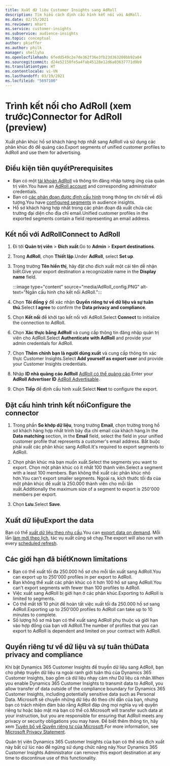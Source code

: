 ```yaml
---
title: Xuất dữ liệu Customer Insights sang AdRoll
description: Tìm hiểu cách định cấu hình kết nối với AdRoll.
ms.date: 02/15/2021
ms.reviewer: mhart
ms.service: customer-insights
ms.subservice: audience-insights
ms.topic: conceptual
author: pkieffer
ms.author: philk
manager: shellyha
ms.openlocfilehash: 6fedd549c2e7de362f36e3fb23d363200bb92a04
ms.sourcegitcommit: d24e52150fe5a4fab45128e12d6a03637771d9b9
ms.translationtype: HT
ms.contentlocale: vi-VN
ms.lasthandoff: 03/19/2021
ms.locfileid: "5697100"
---
```

# <a name="connector-for-adroll-preview"></a><span data-ttu-id="79ecc-103">Trình kết nối cho AdRoll (xem trước)</span><span class="sxs-lookup"><span data-stu-id="79ecc-103">Connector for AdRoll (preview)</span></span>

<span data-ttu-id="79ecc-104">Xuất phân khúc hồ sơ khách hàng hợp nhất sang AdRoll và sử dụng các phân khúc đó để quảng cáo.</span><span class="sxs-lookup"><span data-stu-id="79ecc-104">Export segments of unified customer profiles to AdRoll and use them for advertising.</span></span> 

## <a name="prerequisites"></a><span data-ttu-id="79ecc-105">Điều kiện tiên quyết</span><span class="sxs-lookup"><span data-stu-id="79ecc-105">Prerequisites</span></span>

-   <span data-ttu-id="79ecc-106">Bạn có một [tài khoản AdRoll](https://www.adroll.com/) và thông tin đăng nhập tương ứng của quản trị viên.</span><span class="sxs-lookup"><span data-stu-id="79ecc-106">You have an [AdRoll account](https://www.adroll.com/) and corresponding administrator credentials.</span></span>
-   <span data-ttu-id="79ecc-107">Bạn có [các phân đoạn được định cấu hình](segments.md) trong thông tin chi tiết về đối tượng.</span><span class="sxs-lookup"><span data-stu-id="79ecc-107">You have [configured segments](segments.md) in audience insights.</span></span>
-   <span data-ttu-id="79ecc-108">Hồ sơ khách hàng hợp nhất trong các phân đoạn đã xuất chứa các trường đại diện cho địa chỉ email.</span><span class="sxs-lookup"><span data-stu-id="79ecc-108">Unified customer profiles in the exported segments contain a field representing an email address.</span></span>

## <a name="connect-to-adroll"></a><span data-ttu-id="79ecc-109">Kết nối với AdRoll</span><span class="sxs-lookup"><span data-stu-id="79ecc-109">Connect to AdRoll</span></span>

1. <span data-ttu-id="79ecc-110">Đi tới **Quản trị viên** > **Đích xuất**.</span><span class="sxs-lookup"><span data-stu-id="79ecc-110">Go to **Admin** > **Export destinations**.</span></span>

1. <span data-ttu-id="79ecc-111">Trong **AdRoll**, chọn **Thiết lập**.</span><span class="sxs-lookup"><span data-stu-id="79ecc-111">Under **AdRoll**, select **Set up**.</span></span>

1. <span data-ttu-id="79ecc-112">Trong trường **Tên hiển thị**, hãy đặt cho đích xuất một cái tên dễ nhận biết.</span><span class="sxs-lookup"><span data-stu-id="79ecc-112">Give your export destination a recognizable name in the **Display name** field.</span></span>

   :::image type="content" source="media/AdRoll_config.PNG" alt-text="Ngăn cấu hình cho kết nối AdRoll.":::

1. <span data-ttu-id="79ecc-114">Chọn **Tôi đồng ý** để xác nhận **Quyền riêng tư về dữ liệu và sự tuân thủ**.</span><span class="sxs-lookup"><span data-stu-id="79ecc-114">Select **I agree** to confirm the **Data privacy and compliance**.</span></span>

1. <span data-ttu-id="79ecc-115">Chọn **Kết nối** để khởi tạo kết nối với AdRoll.</span><span class="sxs-lookup"><span data-stu-id="79ecc-115">Select **Connect** to initialize the connection to AdRoll.</span></span>

1. <span data-ttu-id="79ecc-116">Chọn **Xác thực bằng AdRoll** và cung cấp thông tin đăng nhập quản trị viên cho AdRoll.</span><span class="sxs-lookup"><span data-stu-id="79ecc-116">Select **Authenticate with AdRoll** and provide your admin credentials for AdRoll.</span></span> 

1. <span data-ttu-id="79ecc-117">Chọn **Thêm chính bạn là người dùng xuất** và cung cấp thông tin xác thực Customer Insights.</span><span class="sxs-lookup"><span data-stu-id="79ecc-117">Select **Add yourself as export user** and provide your Customer Insights credentials.</span></span>

1. <span data-ttu-id="79ecc-118">Nhập **ID nhà quảng cáo AdRoll** [AdRoll có thể quảng cáo](https://help.adroll.com/hc/en-us/articles/212011838-Advertiser-Profiles).</span><span class="sxs-lookup"><span data-stu-id="79ecc-118">Enter your **AdRoll Advertiser ID** [AdRoll Advertisable](https://help.adroll.com/hc/en-us/articles/212011838-Advertiser-Profiles).</span></span>

1. <span data-ttu-id="79ecc-119">Chọn **Tiếp** để định cấu hình xuất.</span><span class="sxs-lookup"><span data-stu-id="79ecc-119">Select **Next** to configure the export.</span></span>

## <a name="configure-the-connector"></a><span data-ttu-id="79ecc-120">Đặt cấu hình trình kết nối</span><span class="sxs-lookup"><span data-stu-id="79ecc-120">Configure the connector</span></span>

1. <span data-ttu-id="79ecc-121">Trong phần **So khớp dữ liệu**, trong trường **Email**, chọn trường trong hồ sơ khách hàng hợp nhất trình bày địa chỉ email của khách hàng.</span><span class="sxs-lookup"><span data-stu-id="79ecc-121">In the **Data matching** section, in the **Email** field, select the field in your unified customer profile that represents a customer's email address.</span></span> <span data-ttu-id="79ecc-122">Bắt buộc phải xuất các phân khúc sang AdRoll.</span><span class="sxs-lookup"><span data-stu-id="79ecc-122">It's required to export segments to AdRoll.</span></span>

1. <span data-ttu-id="79ecc-123">Chọn phân khúc mà bạn muốn xuất.</span><span class="sxs-lookup"><span data-stu-id="79ecc-123">Select the segments you want to export.</span></span> <span data-ttu-id="79ecc-124">Chọn một phân khúc có ít nhất 100 thành viên.</span><span class="sxs-lookup"><span data-stu-id="79ecc-124">Select a segment with a least 100 members.</span></span> <span data-ttu-id="79ecc-125">Bạn không thể xuất các phân khúc nhỏ hơn.</span><span class="sxs-lookup"><span data-stu-id="79ecc-125">You can't export smaller segments.</span></span> <span data-ttu-id="79ecc-126">Ngoài ra, kích thước tối đa của một phân khúc để xuất là 250.000 thành viên cho mỗi lần xuất.</span><span class="sxs-lookup"><span data-stu-id="79ecc-126">Additionally the maximum size of a segment to export is 250'000 members per export.</span></span> 

1. <span data-ttu-id="79ecc-127">Chọn **Lưu**.</span><span class="sxs-lookup"><span data-stu-id="79ecc-127">Select **Save**.</span></span>

## <a name="export-the-data"></a><span data-ttu-id="79ecc-128">Xuất dữ liệu</span><span class="sxs-lookup"><span data-stu-id="79ecc-128">Export the data</span></span>

<span data-ttu-id="79ecc-129">Bạn có thể [xuất dữ liệu theo nhu cầu](export-destinations.md).</span><span class="sxs-lookup"><span data-stu-id="79ecc-129">You can [export data on demand](export-destinations.md).</span></span> <span data-ttu-id="79ecc-130">Mỗi lần [làm mới theo lịch](system.md#schedule-tab), tác vụ xuất cũng sẽ chạy.</span><span class="sxs-lookup"><span data-stu-id="79ecc-130">The export will also run with every [scheduled refresh](system.md#schedule-tab).</span></span>

## <a name="known-limitations"></a><span data-ttu-id="79ecc-131">Các giới hạn đã biết</span><span class="sxs-lookup"><span data-stu-id="79ecc-131">Known limitations</span></span>

- <span data-ttu-id="79ecc-132">Bạn có thể xuất tối đa 250.000 hồ sơ cho mỗi lần xuất sang AdRoll.</span><span class="sxs-lookup"><span data-stu-id="79ecc-132">You can export up to 250'000 profiles in per export to AdRoll.</span></span>
- <span data-ttu-id="79ecc-133">Bạn không thể xuất các phân khúc có ít hơn 100 hồ sơ sang AdRoll.</span><span class="sxs-lookup"><span data-stu-id="79ecc-133">You can't export segments with fewer than 100 profiles to AdRoll.</span></span> 
- <span data-ttu-id="79ecc-134">Việc xuất sang AdRoll bị giới hạn ở các phân khúc.</span><span class="sxs-lookup"><span data-stu-id="79ecc-134">Exporting to AdRoll is limited to segments.</span></span>
- <span data-ttu-id="79ecc-135">Có thể mất tới 10 phút để hoàn tất việc xuất tối đa 250.000 hồ sơ sang AdRoll.</span><span class="sxs-lookup"><span data-stu-id="79ecc-135">Exporting up to 250'000 profiles to AdRoll can take up to 10 minutes to complete.</span></span> 
- <span data-ttu-id="79ecc-136">Số lượng hồ sơ mà bạn có thể xuất sang AdRoll phụ thuộc và giới hạn vào hợp đồng của bạn với AdRoll.</span><span class="sxs-lookup"><span data-stu-id="79ecc-136">The number of profiles that you can export to AdRoll is dependent and limited on your contract with AdRoll.</span></span>

## <a name="data-privacy-and-compliance"></a><span data-ttu-id="79ecc-137">Quyền riêng tư về dữ liệu và sự tuân thủ</span><span class="sxs-lookup"><span data-stu-id="79ecc-137">Data privacy and compliance</span></span>

<span data-ttu-id="79ecc-138">Khi bật Dynamics 365 Customer Insights để truyền dữ liệu sang AdRoll, bạn cho phép truyền dữ liệu ra ngoài ranh giới tuân thủ của Dynamics 365 Customer Insights, bao gồm cả dữ liệu nhạy cảm như Dữ liệu cá nhân.</span><span class="sxs-lookup"><span data-stu-id="79ecc-138">When you enable Dynamics 365 Customer Insights to transmit data to AdRoll, you allow transfer of data outside of the compliance boundary for Dynamics 365 Customer Insights, including potentially sensitive data such as Personal Data.</span></span> <span data-ttu-id="79ecc-139">Microsoft sẽ chuyển những dữ liệu đó theo chỉ dẫn của bạn, nhưng bạn có trách nhiệm đảm bảo rằng AdRoll đáp ứng mọi nghĩa vụ về quyền riêng tư hoặc bảo mật mà bạn có thể có.</span><span class="sxs-lookup"><span data-stu-id="79ecc-139">Microsoft will transfer such data at your instruction, but you are responsible for ensuring that AdRoll meets any privacy or security obligations you may have.</span></span> <span data-ttu-id="79ecc-140">Để biết thêm thông tin, hãy xem [Tuyên bố về Quyền riêng tư của Microsoft](https://go.microsoft.com/fwlink/?linkid=396732).</span><span class="sxs-lookup"><span data-stu-id="79ecc-140">For more information, see [Microsoft Privacy Statement](https://go.microsoft.com/fwlink/?linkid=396732).</span></span>

<span data-ttu-id="79ecc-141">Quản trị viên Dynamics 365 Customer Insights của bạn có thể xóa đích xuất này bất cứ lúc nào để ngừng sử dụng chức năng này.</span><span class="sxs-lookup"><span data-stu-id="79ecc-141">Your Dynamics 365 Customer Insights Administrator can remove this export destination at any time to discontinue use of this functionality.</span></span>
